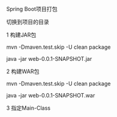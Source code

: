 Spring Boot项目打包

切换到项目的目录


1 构建JAR包
  
  
  mvn -Dmaven.test.skip -U clean package
  
  
  java -jar web-0.0.1-SNAPSHOT.jar

2 构建WAR包
  
  
  mvn -Dmaven.test.skip -U clean package
  
  
  java -jar web-0.0.1-SNAPSHOT.war
  
3 指定Main-Class


